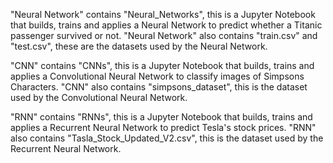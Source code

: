 "Neural Network" contains "Neural_Networks", this is a Jupyter Notebook that builds, trains and applies a Neural Network to predict whether a Titanic passenger survived or not. "Neural Network" also contains  "train.csv" and "test.csv", these are the datasets used by the Neural Network.

"CNN" contains "CNNs", this is a Jupyter Notebook that builds, trains and applies a Convolutional Neural Network to classify images of Simpsons Characters. "CNN" also contains "simpsons_dataset", this is the dataset used by the Convolutional Neural Network.

"RNN" contains "RNNs", this is a Jupyter Notebook that builds, trains and applies a Recurrent Neural Network to predict Tesla's stock prices. "RNN" also contains "Tasla_Stock_Updated_V2.csv", this is the dataset used by the Recurrent Neural Network.
